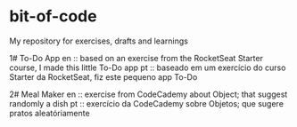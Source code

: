 # bit-of-code
My repository for exercises, drafts and learnings

1# To-Do App
en :: based on an exercise from the RocketSeat Starter course, I made this little To-Do app
pt :: baseado em um exercício do curso Starter da RocketSeat, fiz este pequeno app To-Do

2# Meal Maker
en :: exercise from CodeCademy about Object; that suggest randomly a dish
pt :: exercício da CodeCademy sobre Objetos; que sugere pratos aleatóriamente